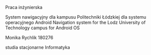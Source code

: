 Praca inżynierska

System nawigacyjny dla kampusu Politechniki Łódzkiej dla systemu operacyjnego Android
Navigation system for the Lodz University of Technology campus for Android OS

Monika Rychlik
180276

studia stacjonarne
Informatyka
